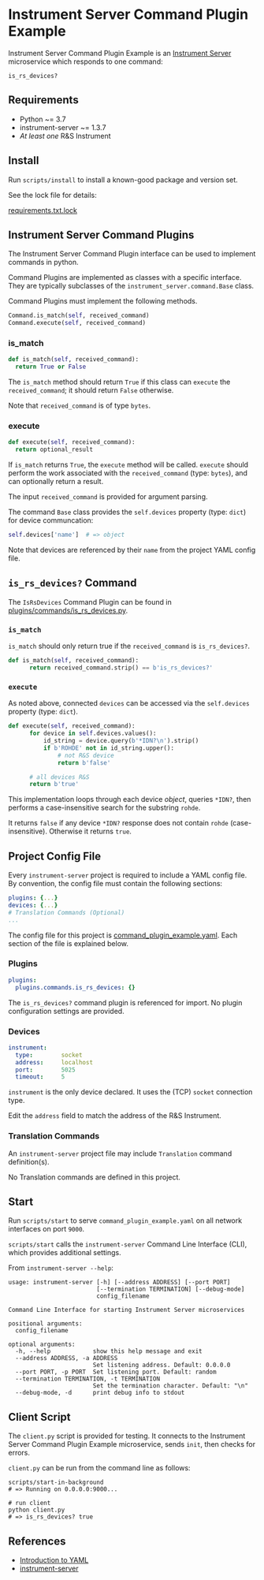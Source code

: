 # Instrument Server Command Plugin Example

Instrument Server Command Plugin Example is an [Instrument Server](https://github.com/Terrabits/instrument-server) microservice which responds to one command:

`is_rs_devices?`

## Requirements

-   Python ~= 3.7
-   instrument-server ~= 1.3.7
-   *At least one* R&S Instrument

## Install

Run `scripts/install` to install a known-good package and version set.

See the lock file for details:

[requirements.txt.lock](./requirements.txt.lock)

## Instrument Server Command Plugins

The Instrument Server Command Plugin interface can be used to implement commands in python.

Command Plugins are implemented as classes with a specific interface. They are typically subclasses of the `instrument_server.command.Base` class.

Command Plugins must implement the following methods.

```python
Command.is_match(self, received_command)
Command.execute(self, received_command)
```

### is_match

```python
def is_match(self, received_command):
  return True or False
```

The `is_match` method should return `True` if this class can `execute` the `received_command`; it should return `False` otherwise.

Note that `received_command` is of type `bytes`.

### execute

```python
def execute(self, received_command):
  return optional_result
```

If `is_match` returns `True`, the `execute` method will be called. `execute` should perform the work associated with the `received_command` (type: `bytes`), and can optionally return a result.

The input `received_command` is provided for argument parsing.

The command `Base` class provides the `self.devices` property (type: `dict`) for device communcation:

```python
self.devices['name']  # => object
```

Note that devices are referenced by their `name` from the project YAML config file.

## `is_rs_devices?` Command

The `IsRsDevices` Command Plugin can be found in [plugins/commands/is_rs_devices.py](plugins/commands/is_rs_devices.py).

### `is_match`

`is_match` should only return true if the `received_command` is `is_rs_devices?`.

```python
def is_match(self, received_command):
      return received_command.strip() == b'is_rs_devices?'
```

### `execute`

As noted above, connected `devices` can be accessed via the `self.devices` property (type: `dict`).

```python
def execute(self, received_command):
      for device in self.devices.values():
          id_string = device.query(b'*IDN?\n').strip()
          if b'ROHDE' not in id_string.upper():
              # not R&S device
              return b'false'

      # all devices R&S
      return b'true'
```

This implementation loops through each device *object*, queries `*IDN?`, then performs a case-insensitive search for the substring `rohde`.

It returns `false` if any device `*IDN?` response does not contain `rohde` (case-insensitive). Otherwise it returns `true`.

## Project Config File

Every `instrument-server` project is required to include a YAML config file. By convention, the config file must contain the following sections:

```yaml
plugins: {...}
devices: {...}
# Translation Commands (Optional)
...
```

The config file for this project is [command_plugin_example.yaml](command_plugin_example.yaml). Each section of the file is explained below.

### Plugins

```yaml
plugins:
  plugins.commands.is_rs_devices: {}
```

The `is_rs_devices?` command plugin is referenced for import. No plugin configuration settings are provided.

### Devices

```yaml
instrument:
  type:        socket
  address:     localhost
  port:        5025
  timeout:     5
```

`instrument` is the only device declared. It uses the (TCP) `socket` connection type.

Edit the `address` field to match the address of the R&S Instrument.

### Translation Commands

An `instrument-server` project file may include `Translation` command definition(s).

No Translation commands are defined in this project.

## Start

Run `scripts/start` to serve `command_plugin_example.yaml` on all network interfaces on port `9000`.

`scripts/start` calls the `instrument-server` Command Line Interface (CLI), which provides additional settings.

From `instrument-server --help`:

```comment
usage: instrument-server [-h] [--address ADDRESS] [--port PORT]
                         [--termination TERMINATION] [--debug-mode]
                         config_filename

Command Line Interface for starting Instrument Server microservices

positional arguments:
  config_filename

optional arguments:
  -h, --help            show this help message and exit
  --address ADDRESS, -a ADDRESS
                        Set listening address. Default: 0.0.0.0
  --port PORT, -p PORT  Set listening port. Default: random
  --termination TERMINATION, -t TERMINATION
                        Set the termination character. Default: "\n"
  --debug-mode, -d      print debug info to stdout
```

## Client Script

The `client.py` script is provided for testing. It connects to the Instrument Server Command Plugin Example microservice, sends `init`, then checks for errors.

`client.py` can be run from the command line as follows:

```shell
scripts/start-in-background
# => Running on 0.0.0.0:9000...

# run client
python client.py
# => is_rs_devices? true
```

## References

-   [Introduction to YAML](https://dev.to/paulasantamaria/introduction-to-yaml-125f)
-   [instrument-server](https://github.com/Terrabits/instrument-server)
